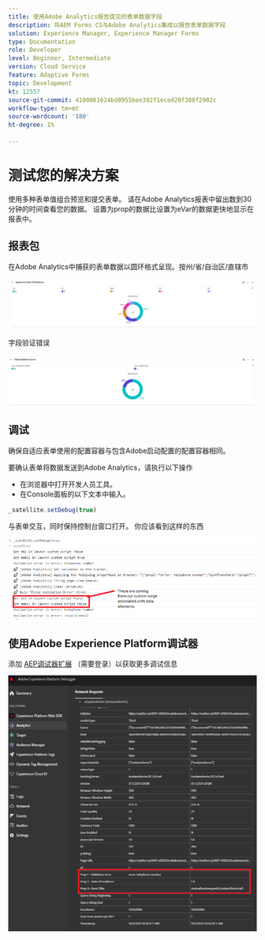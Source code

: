 ```yaml
---
title: 使用Adobe Analytics报告提交的表单数据字段
description: 将AEM Forms CS与Adobe Analytics集成以报告表单数据字段
solution: Experience Manager, Experience Manager Forms
type: Documentation
role: Developer
level: Beginner, Intermediate
version: Cloud Service
feature: Adaptive Forms
topic: Development
kt: 12557
source-git-commit: 4100061624bd8955bee392f1eced20f388f2902c
workflow-type: tm+mt
source-wordcount: '180'
ht-degree: 1%

---
```


# 测试您的解决方案

使用多种表单值组合预览和提交表单。 请在Adobe Analytics报表中留出数到30分钟的时间查看您的数据。 设置为prop的数据比设置为eVar的数据更快地显示在报表中。

## 报表包

在Adobe Analytics中捕获的表单数据以圆环格式呈现。按州/省/自治区/直辖市

![applicantsbystate](assets/donut.png)

字段验证错误

![field-validation-error](assets/donut-field-validation.png)

## 调试

确保自适应表单使用的配置容器与包含Adobe启动配置的配置容器相同。

要确认表单将数据发送到Adobe Analytics，请执行以下操作

* 在浏览器中打开开发人员工具。
* 在Console面板的以下文本中输入。

```javascript
_satellite.setDebug(true)
```

与表单交互，同时保持控制台窗口打开。 你应该看到这样的东西

![console-debug](assets/debug.png)

## 使用Adobe Experience Platform调试器

添加 [AEP调试器扩展](https://experienceleague.adobe.com/docs/experience-platform/debugger/home.html) （需要登录）以获取更多调试信息

![platform-debugger](assets/platform-debugger.png)





